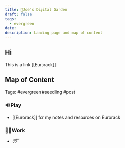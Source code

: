 ```yaml
---
title: 📍Joe's Digital Garden
draft: false
tags:
  - evergreen
date: 
description: Landing page and map of content
---
```

## Hi 

This is a link [[Eurorack]]

## Map of Content

Tags: #evergreen #seedling #post 


### 🔉Play
- [[Eurorack]] for my notes and resources on Eurorack

### 🧑‍💻Work
- 😴

